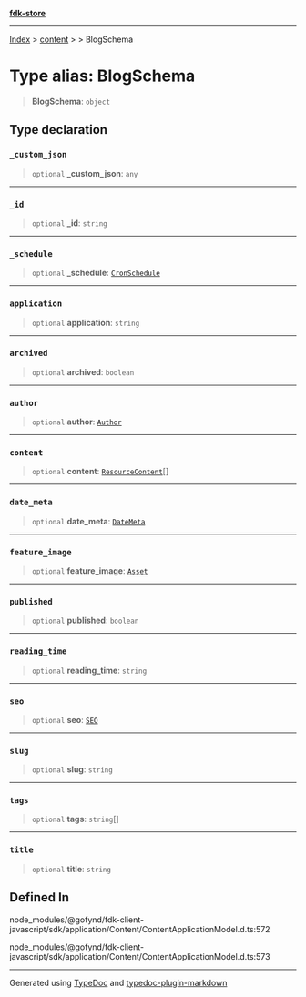[**fdk-store**](../../../README.md)
***

[Index](../../../API.md) > [content](../../README.md) > [<internal>](../README.md) > BlogSchema

# Type alias: BlogSchema

> **BlogSchema**: `object`

## Type declaration

### `_custom_json`

> `optional` **\_custom\_json**: `any`

***

### `_id`

> `optional` **\_id**: `string`

***

### `_schedule`

> `optional` **\_schedule**: [`CronSchedule`](type-alias.CronSchedule.md)

***

### `application`

> `optional` **application**: `string`

***

### `archived`

> `optional` **archived**: `boolean`

***

### `author`

> `optional` **author**: [`Author`](type-alias.Author.md)

***

### `content`

> `optional` **content**: [`ResourceContent`](type-alias.ResourceContent.md)[]

***

### `date_meta`

> `optional` **date\_meta**: [`DateMeta`](type-alias.DateMeta.md)

***

### `feature_image`

> `optional` **feature\_image**: [`Asset`](type-alias.Asset.md)

***

### `published`

> `optional` **published**: `boolean`

***

### `reading_time`

> `optional` **reading\_time**: `string`

***

### `seo`

> `optional` **seo**: [`SEO`](type-alias.SEO.md)

***

### `slug`

> `optional` **slug**: `string`

***

### `tags`

> `optional` **tags**: `string`[]

***

### `title`

> `optional` **title**: `string`

## Defined In

node\_modules/@gofynd/fdk-client-javascript/sdk/application/Content/ContentApplicationModel.d.ts:572

node\_modules/@gofynd/fdk-client-javascript/sdk/application/Content/ContentApplicationModel.d.ts:573

***
Generated using [TypeDoc](https://typedoc.org/) and [typedoc-plugin-markdown](https://www.npmjs.com/package/typedoc-plugin-markdown)
